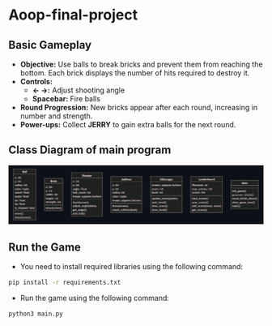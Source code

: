 # Aoop-final-project
## **Basic Gameplay**

- **Objective:** Use balls to break bricks and prevent them from reaching the bottom. Each brick displays the number of hits required to destroy it.  
- **Controls:**  
   - **← →:** Adjust shooting angle  
   - **Spacebar:** Fire balls  
- **Round Progression:** New bricks appear after each round, increasing in number and strength.  
- **Power-ups:** Collect **JERRY** to gain extra balls for the next round.
## **Class Diagram of main program**
![Class Diagram](images/class_diagram.png)

## **Run the Game**
- You need to install required libraries using the following command:
```bash
pip install -r requirements.txt
```
- Run the game using the following command:
```bash
python3 main.py
```